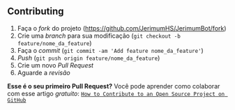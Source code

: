 ## Contributing

1. Faça o _fork_ do projeto (<https://github.com/JerimumHS/JerimumBot/fork>)
2. Crie uma _branch_ para sua modificação (`git checkout -b feature/nome_da_feature`)
3. Faça o _commit_ (`git commit -am 'Add feature nome_da_feature'`)
4. _Push_ (`git push origin feature/nome_da_feature`)
5. Crie um novo _Pull Request_
6. Aguarde a _revisão_

**Esse é o seu primeiro Pull Request?**
Você pode aprender como colaborar com esse artigo *gratuito*:
[`How to Contribute to an Open Source Project on GitHub`](https://egghead.io/series/how-to-contribute-to-an-open-source-project-on-github)

